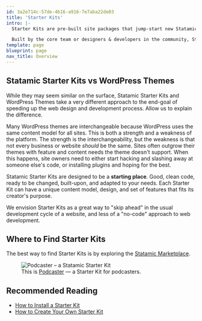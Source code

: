 ```yaml
---
id: 3a2e714c-57de-4b16-a916-7e7aba22de03
title: 'Starter Kits'
intro: |-
  Starter Kits are pre-built site packages that jump-start new Statamic sites with features, functionality, and even design.

  Built by the core team or designers & developers in the community, Starter Kits can cover a wide range of uses, from fully-built, ready-to-go sites, to developer-focused boilerplates for common frontend frameworks. Starter Kits can be shared and even sold on the <a href="https://statamic.com/marketplace">Statamic Marketplace</a>.
template: page
blueprint: page
nav_title: Overview
---
```

## Statamic Starter Kits vs WordPress Themes

While they may seem similar on the surface, Statamic Starter Kits and WordPress Themes take a very different approach to the end-goal of speeding up the web design and development process. Allow us to explain the difference.

Many WordPress themes are interchangeable because WordPress uses the same content model for all sites. This is both a strength and a weakness of the platform. The strength is the interchangeability, but the weakness is that not every business or website _should_ be the same. Sites often outgrow their themes with feature and content needs the theme doesn't support. When this happens, site owners need to either start hacking and slashing away at someone else's code, or installing plugins and hoping for the best.

Statamic Starter Kits are designed to be a **starting place**. Good, clean code, ready to be changed, built-upon, and adapted to your needs. Each Starter Kit can have a unique content model, design, and set of features that fits its creator's purpose.

We envision Starter Kits as a great way to "skip ahead" in the usual development cycle of a website, and less of a "no-code" approach to web development.
## Where to Find Starter Kits

The best way to find Starter Kits is by exploring the [Statamic Marketplace](https://statamic.com/marketplace).

<figure>
    <img src="https://statamic.com/images/storage/products/HRU3TVeiAnVlzRecp8G6pUiYGagWTvWzoh7ZWC27.jpeg" alt="Podcaster – a Statamic Starter Kit">
    <figcaption>This is <a class="font-bold text-blue-dark no-underline" href="https://statamic.com/starter-kits/statamic/podcaster">Podcaster</a> — a Starter Kit for podcasters.</figcaption>
</figure>

## Recommended Reading

- [How to Install a Starter Kit](/starter-kits/installing-a-starter-kit)
- [How to Create Your Own Starter Kit](/starter-kits/creating-a-starter-kit)
